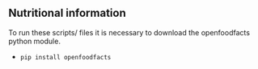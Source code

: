 ## Nutritional information
To run these scripts/ files it is necessary to download the openfoodfacts python module.

- `pip install openfoodfacts`